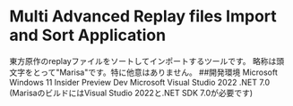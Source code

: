 # Multi Advanced Replay files Import and Sort Application
東方原作のreplayファイルをソートしてインポートするツールです。
略称は頭文字をとって"Marisa"です。特に他意はありません。
##開発環境
Microsoft Windows 11 Insider Preview Dev
Microsoft Visual Studio 2022
.NET 7.0
(MarisaのビルドにはVisual Studio 2022と.NET SDK 7.0が必要です)
